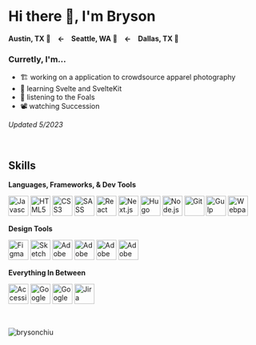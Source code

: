 # Hi there 👋, I'm Bryson
**Austin, TX :taco:&emsp;&larr;&emsp;Seattle, WA :evergreen_tree:&emsp;&larr;&emsp;Dallas, TX :cowboy_hat_face:**


### Curretly, I'm...
- :building_construction: working on a application to crowdsource apparel photography
- :book: learning Svelte and SvelteKit
- :metal: listening to the Foals
- :film_projector: watching Succession

*Updated 5/2023*

<br />

## Skills

**Languages, Frameworks, & Dev Tools**

<a href="https://developer.mozilla.org/en-US/docs/Web/JavaScript" target="_blank"><img src="https://upload.wikimedia.org/wikipedia/commons/thumb/9/99/Unofficial_JavaScript_logo_2.svg/1024px-Unofficial_JavaScript_logo_2.svg.png" alt="Javascript" height="40" width="40" /></a>
<a href="https://developer.mozilla.org/en-US/docs/Glossary/HTML5" target="_blank"><img src="https://upload.wikimedia.org/wikipedia/commons/6/61/HTML5_logo_and_wordmark.svg" alt="HTML5" height="40" width="40" /></a>
<a href="https://developer.mozilla.org/en-US/docs/Web/CSS" target="_blank"><img src="https://upload.wikimedia.org/wikipedia/commons/3/3d/CSS.3.svg" alt="CSS3" height="40" width="40" /></a>
<a href="https://sass-lang.com" target="_blank"><img src="https://cdn.iconscout.com/icon/free/png-512/free-sass-2752078-2284895.png?f=avif&w=512" alt="SASS" height="40" width="40" /></a>
<a href="https://react.dev" target="_blank"><img src="https://upload.wikimedia.org/wikipedia/commons/thumb/a/a7/React-icon.svg/1024px-React-icon.svg.png?20220125121207" alt="React" height="40" width="40" /></a>
<a href="https://nextjs.org" target="_blank"><img src="https://www.svgrepo.com/show/354113/nextjs-icon.svg" alt="Next.js" height="40" width="40" /></a>
<a href="https://gohugo.io" target="_blank"><img src="https://www.svgrepo.com/show/376327/hugo.svg" alt="Hugo" height="40" width="40" /></a>
<a href="https://nodejs.dev/en/" target="_blank"><img src="https://cdn-icons-png.flaticon.com/512/5968/5968322.png" alt="Node.js" height="40" width="40" /></a>
<a href="https://git-scm.com" target="_blank"><img src="https://upload.wikimedia.org/wikipedia/commons/3/3f/Git_icon.svg" alt="Git" height="40" width="40" /></a>
<a href="https://gulpjs.com" target="_blank"><img src="https://seeklogo.com/images/G/gulp-logo-B221657C5B-seeklogo.com.png" alt="Gulp" height="40" width="40" /></a>
<a href="https://webpack.js.org" target="_blank"><img src="https://raw.githubusercontent.com/webpack/media/master/logo/icon.png" alt="Webpack" height="40" width="40" /></a>

**Design Tools**

<a href="https://www.figma.com/" target="_blank"><img src="https://upload.wikimedia.org/wikipedia/commons/3/33/Figma-logo.svg" alt="Figma" height="40" width="40" /></a>
<a href="https://www.sketch.com" target="_blank"><img src="https://upload.wikimedia.org/wikipedia/commons/5/59/Sketch_Logo.svg" alt="Sketch" height="40" width="40" /></a>
<a href="https://www.adobe.com/products/photoshop.html" target="_blank"><img src="https://upload.wikimedia.org/wikipedia/commons/a/af/Adobe_Photoshop_CC_icon.svg" alt="Adobe Photoshohp" height="40" width="40" /></a>
<a href="https://www.adobe.com/products/illustrator.html" target="_blank"><img src="https://upload.wikimedia.org/wikipedia/commons/f/fb/Adobe_Illustrator_CC_icon.svg" alt="Adobe Illustrator" height="40" width="40" /></a>
<a href="https://www.adobe.com/products/indesign.html" target="_blank"><img src="https://upload.wikimedia.org/wikipedia/commons/4/48/Adobe_InDesign_CC_icon.svg" alt="Adobe Indesign" height="40" width="40" /></a>
<a href="https://www.adobe.com/creativecloud.html" target="_blank"><img src="https://upload.wikimedia.org/wikipedia/commons/4/4c/Adobe_Creative_Cloud_rainbow_icon.svg" alt="Adobe Creative Cloud" height="40" width="40" /></a>



**Everything In Between**

<a href="https://www.a11yproject.com" target="_blank"><img src="https://www.inclusionhub.com/hubfs/resource%20logos/A11y%20Project%20logomark.png" alt="Accessibility (A11y)" height="40" width="40" /></a>
<a href="https://marketingplatform.google.com/about/tag-manager/" target="_blank"><img src="https://seeklogo.com/images/G/google-tag-manager-logo-0A964D3D77-seeklogo.com.png" alt="Google Tag Manager" height="40" width="40" /></a>
<a href="https://marketingplatform.google.com/about/analytics/" target="_blank"><img src="https://upload.wikimedia.org/wikipedia/commons/7/77/GAnalytics.svg" alt="Google Analytics" height="40" width="40" /></a>
<a href="https://www.atlassian.com/software/jira" target="_blank"><img src="https://seeklogo.com/images/J/jira-logo-C71F8C0324-seeklogo.com.png" alt="Jira" height="40" width="40" /></a>

<br />

<p><img align="left" src="https://github-readme-stats.vercel.app/api/top-langs?username=brysonchiu&show_icons=true&locale=en&layout=compact" alt="brysonchiu" />


